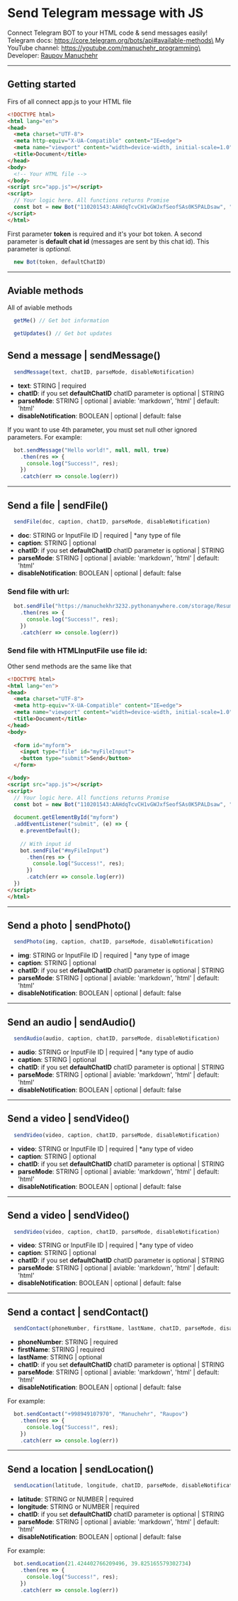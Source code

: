 # **Send Telegram message with JS**

Connect Telegram BOT to your HTML code & send messages easily!\
Telegram docs: https://core.telegram.org/bots/api#available-methods\
My YouTube channel: https://youtube.com/manuchehr_programming\
Developer: [Raupov Manuchehr](https://manuchehr.me)

----------

## Getting started
Firs of all connect app.js to your HTML file
```HTML
<!DOCTYPE html>
<html lang="en">
<head>
  <meta charset="UTF-8">
  <meta http-equiv="X-UA-Compatible" content="IE=edge">
  <meta name="viewport" content="width=device-width, initial-scale=1.0">
  <title>Document</title>
</head>
<body>
  <!-- Your HTML file -->
</body>
<script src="app.js"></script>
<script>
  // Your logic here. All functions returns Promise
  const bot = new Bot("110201543:AAHdqTcvCH1vGWJxfSeofSAs0K5PALDsaw", "123456789")
</script>
</html>
```
First parameter **token** is required and it's your bot token. A second parameter is **default chat id** (messages are sent by this chat id). This parameter is *optional.*
```Javascript 
  new Bot(token, defaultChatID)
```
----------

## **Aviable methods**
All of aviable methods
```javascript
  getMe() // Get bot information

  getUpdates() // Get bot updates
```

## **Send a message | sendMessage()**

```javascript 
  sendMessage(text, chatID, parseMode, disableNotification)
```
- **text**: STRING | required
- **chatID**: if you set **defaultChatID** chatID parameter is optional | STRING
- **parseMode**: STRING | optional | aviable: 'markdown', 'html' | default: 'html'
- **disableNotification**: BOOLEAN | optional | default: false



If you want to use 4th parameter, you must set null other ignored parameters. For example:

```javascript 
  bot.sendMessage("Hello world!", null, null, true)
    .then(res => {
      console.log("Success!", res);
    })
    .catch(err => console.log(err))
```
---

## **Send a file | sendFile()**
```javascript 
  sendFile(doc, caption, chatID, parseMode, disableNotification)
```

- **doc**: STRING or InputFile ID | required | *any type of file
- **caption**: STRING | optional
- **chatID**: if you set **defaultChatID** chatID parameter is optional | STRING
- **parseMode**: STRING | optional | aviable: 'markdown', 'html' | default: 'html'
- **disableNotification**: BOOLEAN | optional | default: false

### Send file with url:

```javascript 
  bot.sendFile("https://manuchekhr3232.pythonanywhere.com/storage/Resume_en.pdf")
    .then(res => {
      console.log("Success!", res);
    })
    .catch(err => console.log(err))
```
### Send file with HTMLInputFile use file id:
Other send methods are the same like that

```HTML 
<!DOCTYPE html>
<html lang="en">
<head>
  <meta charset="UTF-8">
  <meta http-equiv="X-UA-Compatible" content="IE=edge">
  <meta name="viewport" content="width=device-width, initial-scale=1.0">
  <title>Document</title>
</head>
<body>
  
  <form id="myform">
    <input type="file" id="myFileInput">
    <button type="submit">Send</button>
  </form>

</body>
<script src="app.js"></script>
<script>
  // Your logic here. All functions returns Promise
  const bot = new Bot("110201543:AAHdqTcvCH1vGWJxfSeofSAs0K5PALDsaw", "123456789")
  
  document.getElementById("myform")
  .addEventListener("submit", (e) => {
    e.preventDefault();
    
    // With input id
    bot.sendFile("#myFileInput")
      .then(res => {
        console.log("Success!", res);
      })
      .catch(err => console.log(err))
  })
</script>
</html>
```
---
## **Send a photo | sendPhoto()**
```javascript 
  sendPhoto(img, caption, chatID, parseMode, disableNotification)
```

- **img**: STRING or InputFile ID | required | *any type of image
- **caption**: STRING | optional
- **chatID**: if you set **defaultChatID** chatID parameter is optional | STRING
- **parseMode**: STRING | optional | aviable: 'markdown', 'html' | default: 'html'
- **disableNotification**: BOOLEAN | optional | default: false

---
## **Send an audio | sendAudio()**
```javascript 
  sendAudio(audio, caption, chatID, parseMode, disableNotification)
```

- **audio**: STRING or InputFile ID | required | *any type of audio
- **caption**: STRING | optional
- **chatID**: if you set **defaultChatID** chatID parameter is optional | STRING
- **parseMode**: STRING | optional | aviable: 'markdown', 'html' | default: 'html'
- **disableNotification**: BOOLEAN | optional | default: false

---
## **Send a video | sendVideo()**
```javascript 
  sendVideo(video, caption, chatID, parseMode, disableNotification)
```

- **video**: STRING or InputFile ID | required | *any type of video
- **caption**: STRING | optional
- **chatID**: if you set **defaultChatID** chatID parameter is optional | STRING
- **parseMode**: STRING | optional | aviable: 'markdown', 'html' | default: 'html'
- **disableNotification**: BOOLEAN | optional | default: false

---
## **Send a video | sendVideo()**
```javascript 
  sendVideo(video, caption, chatID, parseMode, disableNotification)
```

- **video**: STRING or InputFile ID | required | *any type of video
- **caption**: STRING | optional
- **chatID**: if you set **defaultChatID** chatID parameter is optional | STRING
- **parseMode**: STRING | optional | aviable: 'markdown', 'html' | default: 'html'
- **disableNotification**: BOOLEAN | optional | default: false

---
## **Send a contact | sendContact()**
```javascript 
  sendContact(phoneNumber, firstName, lastName, chatID, parseMode, disableNotification)
```

- **phoneNumber**: STRING | required
- **firstName**: STRING | required
- **lastName**: STRING | optional
- **chatID**: if you set **defaultChatID** chatID parameter is optional | STRING
- **parseMode**: STRING | optional | aviable: 'markdown', 'html' | default: 'html'
- **disableNotification**: BOOLEAN | optional | default: false

For example:
```javascript 
  bot.sendContact("+998949107970", "Manuchehr", "Raupov")
    .then(res => {
      console.log("Success!", res);
    })
    .catch(err => console.log(err))
```

---
## **Send a location | sendLocation()**
```javascript 
  sendLocation(latitude, longitude, chatID, parseMode, disableNotification)
```

- **latitude**: STRING or NUMBER | required
- **longitude**: STRING or NUMBER | required
- **chatID**: if you set **defaultChatID** chatID parameter is optional | STRING
- **parseMode**: STRING | optional | aviable: 'markdown', 'html' | default: 'html'
- **disableNotification**: BOOLEAN | optional | default: false

For example:
```javascript 
  bot.sendLocation(21.424402766209496, 39.825165579302734)
    .then(res => {
      console.log("Success!", res);
    })
    .catch(err => console.log(err))
```